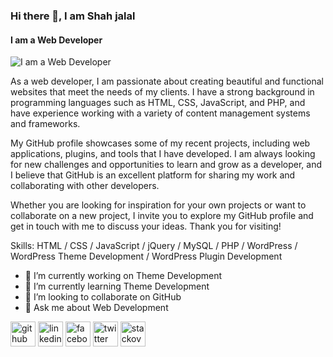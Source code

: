 ### Hi there 👋, I am Shah jalal
#### I am a Web Developer
![I am a Web Developer](https://scontent.fdac24-4.fna.fbcdn.net/v/t39.30808-6/346042960_776424677195391_8690372700495443557_n.png?stp=dst-png_s960x960&_nc_cat=103&ccb=1-7&_nc_sid=e3f864&_nc_eui2=AeGp-6x5ihEV1Tcp1JIzOBrV467dq1srItfjrt2rWysi18TI3u8YGkgeWJ0vbrANWoNpmuODCLk6qDGK2ydXsc2c&_nc_ohc=din6gyTepCwAX9e6Qmj&_nc_ht=scontent.fdac24-4.fna&oh=00_AfDEGawQ2P7z0rGXxCl4cGU6t5noLXzjBExeMftcg3VgeA&oe=6478D06A)

As a web developer, I am passionate about creating beautiful and functional websites that meet the needs of my clients. I have a strong background in programming languages such as HTML, CSS, JavaScript, and PHP, and have experience working with a variety of content management systems and frameworks.

My GitHub profile showcases some of my recent projects, including web applications, plugins, and tools that I have developed. I am always looking for new challenges and opportunities to learn and grow as a developer, and I believe that GitHub is an excellent platform for sharing my work and collaborating with other developers.

Whether you are looking for inspiration for your own projects or want to collaborate on a new project, I invite you to explore my GitHub profile and get in touch with me to discuss your ideas. Thank you for visiting!

Skills: HTML / CSS / JavaScript / jQuery / MySQL / PHP / WordPress / WordPress Theme Development / WordPress Plugin Development

- 🔭 I’m currently working on Theme Development 
- 🌱 I’m currently learning Theme Development 
- 👯 I’m looking to collaborate on GitHub 
- 💬 Ask me about Web Development 


[<img src='https://cdn.jsdelivr.net/npm/simple-icons@3.0.1/icons/github.svg' alt='github' height='40'>](https://github.com/https://github.com/shahjalal132)  [<img src='https://cdn.jsdelivr.net/npm/simple-icons@3.0.1/icons/linkedin.svg' alt='linkedin' height='40'>](https://www.linkedin.com/in/https://www.linkedin.com/in/muhammad-shah-jalal-939252272//)  [<img src='https://cdn.jsdelivr.net/npm/simple-icons@3.0.1/icons/facebook.svg' alt='facebook' height='40'>](https://www.facebook.com/https://www.facebook.com/profile.php?id=100011346321156)  [<img src='https://cdn.jsdelivr.net/npm/simple-icons@3.0.1/icons/twitter.svg' alt='twitter' height='40'>](https://twitter.com/https://twitter.com/MdShahj84375163)  [<img src='https://cdn.jsdelivr.net/npm/simple-icons@3.0.1/icons/stackoverflow.svg' alt='stackoverflow' height='40'>](https://stackoverflow.com/users/https://stackoverflow.com/users/21456856/rj-shah-jalal)  

